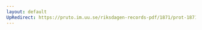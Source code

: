 ```yaml
---
layout: default
UpRedirect: https://pruto.im.uu.se/riksdagen-records-pdf/1871/prot-1871--ak--119/prot-1871--ak--119_004.pdf
---
```

